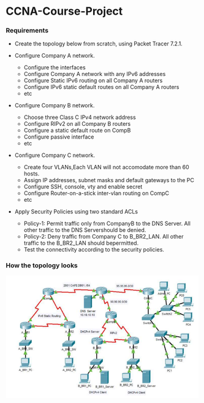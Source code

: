 # CCNA-Course-Project

### Requirements
- Create the topology below from scratch, using Packet Tracer 7.2.1.

- Configure Company A network.
  - Configure the interfaces
  - Configure Company A network with any IPv6 addresses
  - Configure Static IPv6 routing on all Company A routers
  - Configure IPv6 static default routes on all Company A routers
  - etc
- Configure Company B network.
  - Choose three Class C IPv4 network address
  - Configure RIPv2 on all Company B routers
  - Configure a static default route on CompB
  - Configure passive interface
  - etc
- Configure Company C network.
  - Create four VLANs,Each VLAN will not accomodate more than 60 hosts.
  - Assign IP addresses, subnet masks and default gateways to the PC
  - Configure SSH, console, vty and enable secret
  - Configure Router-on-a-stick inter-vlan routing on CompC
  - etc
- Apply Security Policies using two standard ACLs 
  - Policy-1: Permit traffic only from CompanyB to the DNS Server. All other traffic to the DNS Servershould be denied.
  - Policy-2: Deny traffic from Company C to B_BR2_LAN. All other traffic to the B_BR2_LAN should bepermitted.
  - Test the connectivity according to the security policies.
  
### How the topology looks
![Topology](https://github.com/omerwwazap/CCNA-Course-Project/blob/master/CCNA-Project-Topologypng.png "Topology")
